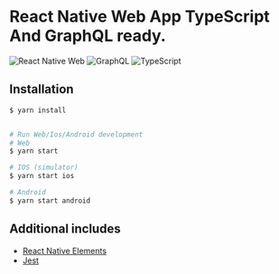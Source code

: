 # React Native Web App TypeScript And GraphQL ready.

![React Native Web](https://encrypted-tbn0.gstatic.com/images?q=tbn%3AANd9GcRuqL5v3VYHbNJYWi8M1KwceXLK01c-PB7maW8IiwoEEUHrsHv4&usqp=CAU)
![GraphQL](link-to-image)
![TypeScript](link-to-image)

## Installation

```sh
$ yarn install


# Run Web/Ios/Android development
# Web
$ yarn start

# IOS (simulator)
$ yarn start ios

# Android 
$ yarn start android

```

## Additional includes

- [React Native Elements](https://react-native-elements.github.io/react-native-elements/)
- [Jest](https://jestjs.io/)

